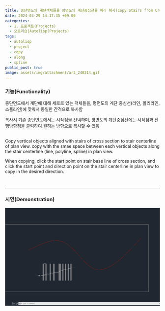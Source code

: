 ```yaml
---
title: 종단면도의 계단객체들을 평면도의 계단중심선을 따라 복사(Copy Stairs from CrossSection to PlanView along Spline)
date: 2024-03-29 14:17:35 +09:00
categories:
  - 1. 프로젝트(Projects)
  - 오토리습|Autolisp(Projects)
tags:
  - autolisp
  - project
  - copy
  - along
  - spline
public_post: true
image: assets/img/attachment/ar2_240314.gif
---
```




### 기능(Functionality)

종단면도에서 계단에 대해 세로로 있는 객체들을, 평면도의 계단 중심선(라인, 폴리라인, 스플라인)에 맞춰서 동일한 간격으로 복사함

복사시 기존 종단면도에서는 시작점을 선택하며, 평면도의 계단중심선에는 시작점과 진행방향점을 클릭하여 원하는 방향으로 복사할 수 있음

<br>
Copy vertical objects aligned with stairs of cross section to stair centerline of plan view. copy with the smae space between each vertical objects along the stair centerline (line, polyline, spline) in plan view.

When copying, click the start point on stair base line of cross section, and click the start point and direction point on the stair centerline in plan view to copy in the desired direction.

<br>
<hr>

### 시연(Demonstration)



![](assets/img/attachment/ar2_240314.gif)